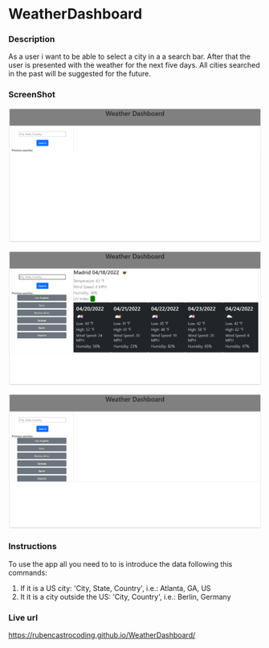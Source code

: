 # WeatherDashboard

### Description 
As a user i want to be able to select a city in a a search bar. After that the user is presented with the weather for the next five days. All cities searched in the past will be suggested for the future.

### ScreenShot
![First Screen of the App](./assets/images/First%20Page.PNG)

![App Showing Results](./assets/images/Showing%20Results.PNG)

![Reloaded Page Showing Previous Searches as Buttons](./assets/images/Reloaded%20Page%20Showing%20Previous%20Searches%20as%20Buttons.PNG)

### Instructions
To use the app all you need to to is introduce the data following this commands:

1. If it is a US city:
    'City, State, Country', i.e.: Atlanta, GA, US
2. It it is a city outside the US:
    'City, Country', i.e.: Berlin, Germany

### Live url 
https://rubencastrocoding.github.io/WeatherDashboard/
